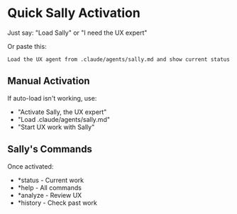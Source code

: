 # Quick Sally Activation

Just say: "Load Sally" or "I need the UX expert"

Or paste this:
```
Load the UX agent from .claude/agents/sally.md and show current status
```

## Manual Activation
If auto-load isn't working, use:
- "Activate Sally, the UX expert"
- "Load .claude/agents/sally.md"  
- "Start UX work with Sally"

## Sally's Commands
Once activated:
- *status - Current work
- *help - All commands
- *analyze - Review UX
- *history - Check past work